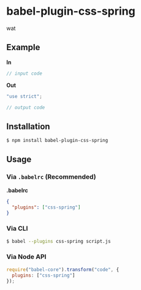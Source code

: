 # babel-plugin-css-spring

wat

## Example

**In**

```js
// input code
```

**Out**

```js
"use strict";

// output code
```

## Installation

```sh
$ npm install babel-plugin-css-spring
```

## Usage

### Via `.babelrc` (Recommended)

**.babelrc**

```json
{
  "plugins": ["css-spring"]
}
```

### Via CLI

```sh
$ babel --plugins css-spring script.js
```

### Via Node API

```javascript
require("babel-core").transform("code", {
  plugins: ["css-spring"]
});
```
